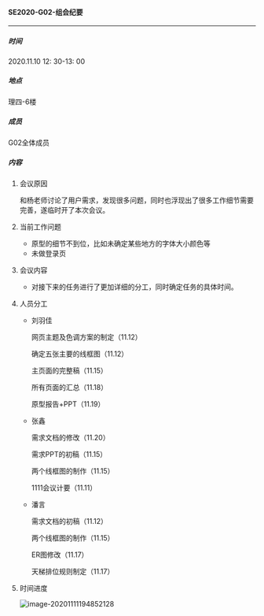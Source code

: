 #### SE2020-G02-组会纪要

-----

##### 时间

2020.11.10  12: 30-13: 00

##### 地点

理四-6楼

##### 成员

G02全体成员

##### 内容

1. 会议原因

   和杨老师讨论了用户需求，发现很多问题，同时也浮现出了很多工作细节需要完善，遂临时开了本次会议。

2. 当前工作问题

   - 原型的细节不到位，比如未确定某些地方的字体大小颜色等
   - 未做登录页

3. 会议内容

   - 对接下来的任务进行了更加详细的分工，同时确定任务的具体时间。

4. 人员分工

   - 刘羽佳

     网页主题及色调方案的制定（11.12）

     确定五张主要的线框图（11.12）

     主页面的完整稿（11.15）

     所有页面的汇总（11.18）

     原型报告+PPT（11.19）

   - 张鑫

     需求文档的修改（11.20）

     需求PPT的初稿（11.15）

     两个线框图的制作（11.15）

     1111会议计要（11.11）

   - 潘言

     需求文档的初稿（11.12）

     两个线框图的制作（11.15）

     ER图修改（11.17）

     天梯排位规则制定（11.17）

5. 时间进度

   ![image-20201111194852128](C:\Users\ibm\AppData\Roaming\Typora\typora-user-images\image-20201111194852128.png)

